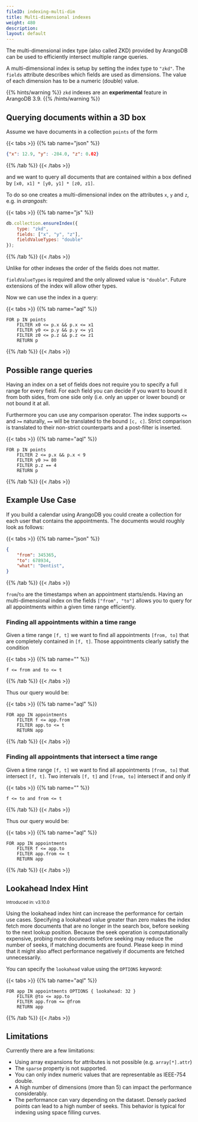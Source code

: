 ```yaml
---
fileID: indexing-multi-dim
title: Multi-dimensional indexes
weight: 480
description: 
layout: default
---
```

The multi-dimensional index type (also called ZKD) provided by ArangoDB can be
used to efficiently intersect multiple range queries.

A multi-dimensional index is setup by setting the index type to `"zkd"`.
The `fields` attribute describes which fields are used as dimensions.
The value of each dimension has to be a numeric (double) value.


{{% hints/warning %}}
  `zkd` indexes are an **experimental** feature in ArangoDB 3.9.
{{% /hints/warning %}}

## Querying documents within a 3D box

Assume we have documents in a collection `points` of the form

{{< tabs >}}
{{% tab name="json" %}}
```json
{"x": 12.9, "y": -284.0, "z": 0.02}
```
{{% /tab %}}
{{< /tabs >}}

and we want to query all documents that are contained within a box defined by
`[x0, x1] * [y0, y1] * [z0, z1]`.

To do so one creates a multi-dimensional index on the attributes `x`, `y` and
`z`, e.g. in _arangosh_:

{{< tabs >}}
{{% tab name="js" %}}
```js
db.collection.ensureIndex({
    type: "zkd",
    fields: ["x", "y", "z"],
    fieldValueTypes: "double"
});
```
{{% /tab %}}
{{< /tabs >}}

Unlike for other indexes the order of the fields does not matter.

`fieldValueTypes` is required and the only allowed value is `"double"`.
Future extensions of the index will allow other types.

Now we can use the index in a query:

{{< tabs >}}
{{% tab name="aql" %}}
```aql
FOR p IN points
    FILTER x0 <= p.x && p.x <= x1
    FILTER y0 <= p.y && p.y <= y1
    FILTER z0 <= p.z && p.z <= z1
    RETURN p
```
{{% /tab %}}
{{< /tabs >}}

## Possible range queries

Having an index on a set of fields does not require you to specify a full range
for every field. For each field you can decide if you want to bound
it from both sides, from one side only (i.e. only an upper or lower bound)
or not bound it at all.

Furthermore you can use any comparison operator. The index supports `<=` and `>=`
naturally, `==` will be translated to the bound `[c, c]`. Strict comparison
is translated to their non-strict counterparts and a post-filter is inserted.

{{< tabs >}}
{{% tab name="aql" %}}
```aql
FOR p IN points
    FILTER 2 <= p.x && p.x < 9
    FILTER y0 >= 80
    FILTER p.z == 4
    RETURN p
```
{{% /tab %}}
{{< /tabs >}}

## Example Use Case

If you build a calendar using ArangoDB you could create a collection for each user
that contains the appointments. The documents would roughly look as follows:

{{< tabs >}}
{{% tab name="json" %}}
```json
{
    "from": 345365,
    "to": 678934,
    "what": "Dentist",
}
```
{{% /tab %}}
{{< /tabs >}}

`from`/`to` are the timestamps when an appointment starts/ends. Having an
multi-dimensional index on the fields `["from", "to"]` allows you to query
for all appointments within a given time range efficiently.

### Finding all appointments within a time range

Given a time range `[f, t]` we want to find all appointments `[from, to]` that
are completely contained in `[f, t]`. Those appointments clearly satisfy the
condition

{{< tabs >}}
{{% tab name="" %}}
```
f <= from and to <= t
```
{{% /tab %}}
{{< /tabs >}}

Thus our query would be:

{{< tabs >}}
{{% tab name="aql" %}}
```aql
FOR app IN appointments
    FILTER f <= app.from
    FILTER app.to <= t
    RETURN app
```
{{% /tab %}}
{{< /tabs >}}

### Finding all appointments that intersect a time range

Given a time range `[f, t]` we want to find all appointments `[from, to]` that
intersect `[f, t]`. Two intervals `[f, t]` and `[from, to]` intersect if
and only if

{{< tabs >}}
{{% tab name="" %}}
```
f <= to and from <= t
```
{{% /tab %}}
{{< /tabs >}}

Thus our query would be:

{{< tabs >}}
{{% tab name="aql" %}}
```aql
FOR app IN appointments
    FILTER f <= app.to
    FILTER app.from <= t
    RETURN app
```
{{% /tab %}}
{{< /tabs >}}

## Lookahead Index Hint

<small>Introduced in: v3.10.0</small>

Using the lookahead index hint can increase the performance for certain use
cases. Specifying a lookahead value greater than zero makes the index fetch
more documents that are no longer in the search box, before seeking to the
next lookup position. Because the seek operation is computationally expensive,
probing more documents before seeking may reduce the number of seeks, if
matching documents are found. Please keep in mind that it might also affect
performance negatively if documents are fetched unnecessarily.

You can specify the `lookahead` value using the `OPTIONS` keyword:

{{< tabs >}}
{{% tab name="aql" %}}
```aql
FOR app IN appointments OPTIONS { lookahead: 32 }
    FILTER @to <= app.to
    FILTER app.from <= @from
    RETURN app
```
{{% /tab %}}
{{< /tabs >}}

## Limitations

Currently there are a few limitations:

- Using array expansions for attributes is not possible (e.g. `array[*].attr`)
- The `sparse` property is not supported.
- You can only index numeric values that are representable as IEEE-754 double.
- A high number of dimensions (more than 5) can impact the performance considerably.
- The performance can vary depending on the dataset. Densely packed points can
  lead to a high number of seeks. This behavior is typical for indexing using
  space filling curves.
